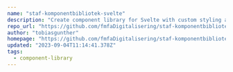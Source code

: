 ```yaml
---
name: "staf-komponentbibliotek-svelte"
description: "Create component library for Svelte with custom styling and components."
repo_url: "https://github.com/fmfaDigitalisering/staf-komponentbibliotek-svelte"
author: "tobiasgunther"
homepage: "https://github.com/fmfaDigitalisering/staf-komponentbibliotek-svelte#readme"
updated: "2023-09-04T11:14:41.378Z"
tags: 
  - component-library
---
```

